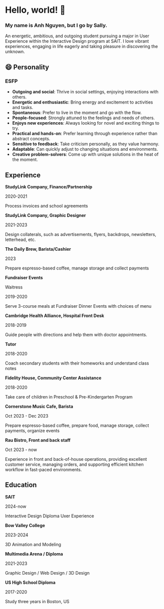 # Hello, world! 👋

###  My name is Anh Nguyen, but I go by Sally.

An energetic, ambitious, and outgoing student pursuing a major in User Experience within the Interactive Design program at SAIT. I love vibrant experiences, engaging in life eagerly and taking pleasure in discovering the unknown.

## 😄 Personality

### ESFP

- **Outgoing and social**: Thrive in social settings, enjoying interactions with others.
- **Energetic and enthusiastic**: Bring energy and excitement to activities and tasks.
- **Spontaneous**: Prefer to live in the moment and go with the flow.
- **People-focused**: Strongly attuned to the feelings and needs of others.
- **Enjoys new experiences**: Always looking for novel and exciting things to try.
- **Practical and hands-on**: Prefer learning through experience rather than abstract concepts.
- **Sensitive to feedback**: Take criticism personally, as they value harmony.
- **Adaptable**: Can quickly adjust to changing situations and environments.
- **Creative problem-solvers**: Come up with unique solutions in the heat of the moment.

## Experience

**StudyLink Company, Finance/Partnership**

2020-2021

Process invoices and school agreements


**StudyLink Company, Graphic Designer**

2021-2023

Design collaterals, such as advertisements,
flyers, backdrops, newsletters, letterhead, etc.


**The Daily Brew, Barista/Cashier**

2023

Prepare espresso-based coffee, manage
storage and collect payments


**Fundraiser Events**

Waitress

2019-2020

Serve 3-course meals at Fundraiser
Dinner Events with choices of menu


**Cambridge Health Alliance, Hospital Front Desk**

2018-2019

Guide people with directions and help
them with doctor appointments.

**Tutor**

2018-2020

Coach secondary students with their
homeworks and understand class notes


**Fidelity House, Community Center Assistance**

2018-2020

Take care of children in Preschool &
Pre-Kindergarten Program


**Cornerstone Music Cafe, Barista**

Oct 2023 - Dec 2023

Prepare espresso-based coffee, prepare food, manage
storage, collect payments, organize events


**Rau Bistro, Front and back staff**

Oct 2023 - now

Experience in front and back-of-house operations, providing excellent customer service, managing orders, and supporting efficient kitchen workflow in fast-paced environments.


## Education

**SAIT**

2024-now

Interactive Design Diploma
Uxer Experience


**Bow Valley College**

2023-2024

3D Animation and Modeling


**Multimedia Arena / Diploma**

2021-2023

Graphic Design / Web Design / 3D Design


**US High School Diploma**

2017-2020

Study three years in Boston, US 



<!--
**SallyNguyen2002/SallyNguyen2002** is a ✨ _special_ ✨ repository because its `README.md` (this file) appears on your GitHub profile.

Here are some ideas to get you started:

- 🔭 I’m currently working on ...
- 🌱 I’m currently learning ...
- 👯 I’m looking to collaborate on ...
- 🤔 I’m looking for help with ...
- 💬 Ask me about ...
- 📫 How to reach me: ...
- 😄 Pronouns: ...
- ⚡ Fun fact: ...
-->
